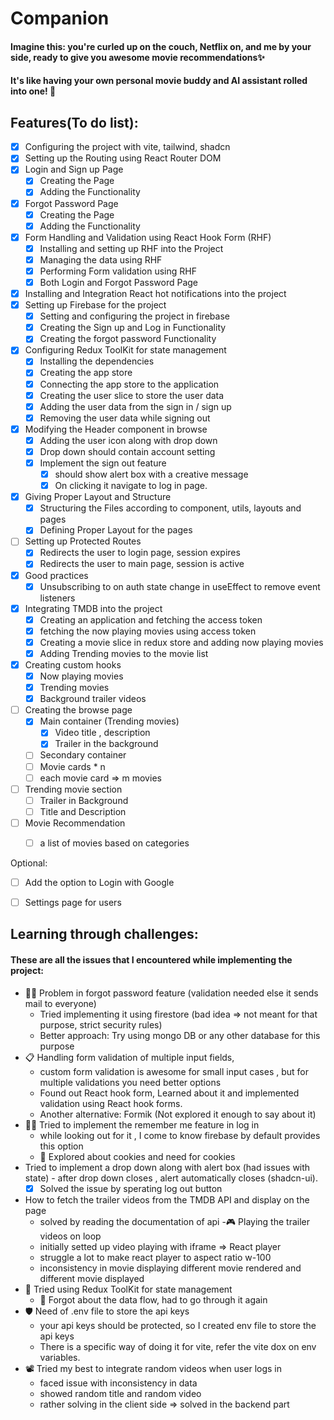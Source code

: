 # Companion
#### Imagine this: you're curled up on the couch, Netflix on, and me by your side, ready to give you awesome movie recommendations✨
#### It's like having your own personal movie buddy and AI assistant rolled into one! 🤯

## Features(To do list):
- [X] Configuring the project with vite, tailwind, shadcn
- [X] Setting up the Routing using React Router DOM
- [X] Login and Sign up Page
    - [X] Creating the Page
    - [X] Adding the Functionality
- [X] Forgot Password Page
    - [X] Creating the Page
    - [X] Adding the Functionality
- [X] Form Handling and Validation using React Hook Form (RHF)
    - [X] Installing and setting up RHF into the Project
    - [X] Managing the data using RHF
    - [X] Performing Form validation using RHF
    - [X] Both Login and Forgot Password Page
- [X] Installing and Integration React hot notifications into the project
- [X] Setting up Firebase for the project
    - [X] Setting and configuring the project in firebase
    - [X] Creating the Sign up and Log in Functionality
    - [X] Creating the forgot password Functionality
- [X] Configuring Redux ToolKit for state management
    - [X] Installing the dependencies
    - [X] Creating the app store
    - [X] Connecting the app store to the application
    - [X] Creating the user slice to store the user data
    - [X] Adding the user data from the sign in / sign up
    - [X] Removing the user data while signing out
- [X] Modifying the Header component in browse
    - [X] Adding the user icon along with drop down
    - [X] Drop down should contain account setting 
    - [X] Implement the sign out feature
        - [X] should show alert box with a creative message
        - [X] On clicking it navigate to log in page.
- [X] Giving Proper Layout and Structure
    - [X] Structuring the Files according to component, utils, layouts and pages
    - [X] Defining Proper Layout for the pages
- [ ] Setting up Protected Routes 
    - [X] Redirects the user to login page, session expires
    - [X] Redirects the user to main page, session is active
- [X] Good practices
    - [X] Unsubscribing to on auth state change in useEffect to remove event listeners
- [X] Integrating TMDB into the project
    - [X] Creating an application and fetching the access token
    - [X] fetching the now playing movies using access token
    - [X] Creating a movie slice in redux store and adding now playing movies
    - [X] Adding Trending movies to the movie list
- [X] Creating custom hooks
    - [X] Now playing movies
    - [X] Trending movies
    - [X] Background trailer videos
- [ ] Creating the browse page
    - [X] Main container (Trending movies)
        - [X] Video title , description
        - [X] Trailer in the background
    - [ ] Secondary container
     - [ ] Movie cards * n
     - [ ] each movie card => m movies
- [ ] Trending movie section
    - [ ] Trailer in Background
    - [ ] Title and Description
- [ ] Movie Recommendation
    - [ ] a list of movies based on categories


Optional:
- [ ] Add the option to Login with Google
- [ ] Settings page for users


## Learning through challenges:

#### These are all the issues that I encountered while implementing the project:
- 🤦‍♀️ Problem in forgot password feature (validation needed else it sends mail to everyone)
    - Tried implementing it using firestore (bad idea => not meant for that purpose, strict security rules)
    - Better approach: Try using mongo DB or any other database for this purpose
- 📋 Handling form validation of multiple input fields, 
    - custom form validation is awesome for small input cases , but for multiple validations you need better options
    - Found out React hook form, Learned about it and implemented validation using React hook forms.
    - Another alternative: Formik (Not explored it enough to say about it)
- 🤝🏻 Tried to implement the remember me feature in log in 
    - while looking out for it , I come to know firebase by default provides this option
    - 🍪 Explored about cookies and need for cookies
- Tried to implement a drop down along with alert box (had issues with state) - after drop down closes , alert automatically closes (shadcn-ui).
    - [X] Solved the issue by sperating log out button
- How to fetch the trailer videos from the TMDB API and display on the page
    - solved by reading the documentation of api
-🎮 Playing the trailer videos on loop 
    - initially setted up video playing with iframe => React player
    - struggle a lot to make react player to aspect ratio w-100
    - inconsistency in movie displaying different movie rendered and different movie displayed
- 🛒 Tried using Redux ToolKit for state management 
    - 📌 Forgot about the data flow, had to go through it again
- 🛡️ Need of .env file to store the api keys
    - your api keys should be protected, so I created env file to store the api keys
    - There is a specific way of doing it for vite, refer the vite dox on env variables.
- 📽️ Tried my best to integrate random videos when user logs in
    - faced issue with inconsistency in data
    - showed random title and random video
    - rather solving in the client side => solved in the backend part